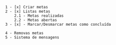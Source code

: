         1 - [x] Criar metas
        2 - [x] Listas metas
            2.1 - Metas realizadas
            2.2 - Metas abertas
        3 - [x] - Marcar/Desmarcar metas como concluída

        4 - Removas metas
        5 - Sistema de mensagens  